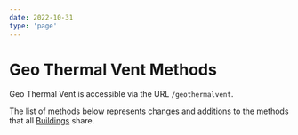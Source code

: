 ```yaml
---
date: 2022-10-31
type: 'page'
---
```


# Geo Thermal Vent Methods

Geo Thermal Vent is accessible via the URL `/geothermalvent`.

The list of methods below represents changes and additions to the methods that all [Buildings](/api/Buildings) share.
